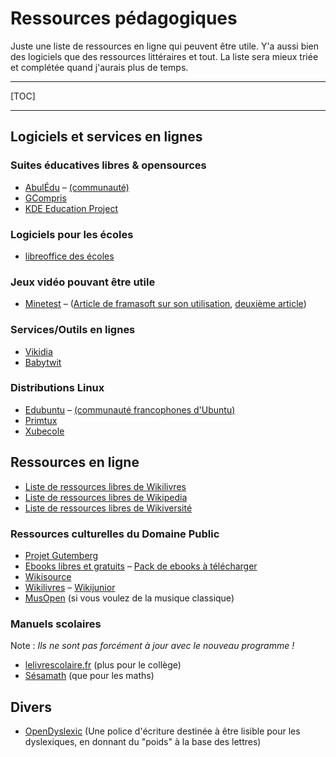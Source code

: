 # Ressources pédagogiques

Juste une liste de ressources en ligne qui peuvent être utile. Y'a aussi bien des logiciels que des ressources littéraires et tout. La liste sera mieux triée et complétée quand j'aurais plus de temps.

---

[TOC]

---

## Logiciels et services en lignes

### Suites éducatives libres & opensources

- [AbulÉdu](http://www.abuledu.org/) – [(communauté)](http://abuledu-fr.org/)
- [GCompris](http://gcompris.net/index-fr.html)
- [KDE Education Project](https://edu.kde.org/)

### Logiciels pour les écoles

- [libreoffice des écoles](http://libreofficedesecoles.free.fr/)

### Jeux vidéo pouvant être utile

- [Minetest](http://www.minetest.net/) – ([Article de framasoft sur son utilisation](https://framablog.org/2016/09/01/minetest-interets-et-possibilites-pedagogiques/), [deuxième article](https://framablog.org/2016/09/01/framinetest-edu-laissez-microsoft-hors-de-portee-de-nos-enfants/))

### Services/Outils en lignes

- [Vikidia](https://fr.vikidia.org/wiki/Vikidia:Accueil)
- [Babytwit](https://babytwit.fr/main/login)

### Distributions Linux

- [Edubuntu](http://edubuntu.org/) – [(communauté francophones d'Ubuntu)](https://www.ubuntu-fr.org/)
- [Primtux](http://primtux.fr/)
- [Xubecole](http://www.xubecol.ovh/)

## Ressources en ligne

- [Liste de ressources libres de Wikilivres](https://fr.wikibooks.org/wiki/Wikilivres:Ressources_libres_de_droit)
- [Liste de ressources libres de Wikipedia](https://fr.wikipedia.org/wiki/Wikip%C3%A9dia:Ressources_libres#Texte)
- [Liste de ressources libres de Wikiversité](https://fr.wikiversity.org/wiki/Ressources_%C3%A9ducatives_libres)

### Ressources culturelles du Domaine Public

- [Projet Gutemberg](http://www.gutenberg.org/wiki/FR_Principal)
- [Ebooks libres et gratuits](http://www.ebooksgratuits.com/ebooks.php) – [Pack de ebooks à télécharger](http://www.ebooksgratuits.com/torrent.php)
- [Wikisource](https://fr.wikisource.org/wiki/Wikisource:Accueil)
- [Wikilivres](https://fr.wikibooks.org/wiki/Accueil) – [Wikijunior](https://fr.wikibooks.org/wiki/Wikijunior)
- [MusOpen](https://musopen.org/) (si vous voulez de la musique classique)

### Manuels scolaires 

Note : *Ils ne sont pas forcément à jour avec le nouveau programme !*

- [lelivrescolaire.fr](http://www.lelivrescolaire.fr/) (plus pour le collège)
- [Sésamath](http://www.sesamath.net/) (que pour les maths)

## Divers

- [OpenDyslexic](http://opendyslexic.org/) (Une police d'écriture destinée à être lisible pour les dyslexiques, en donnant du "poids" à la base des lettres)

